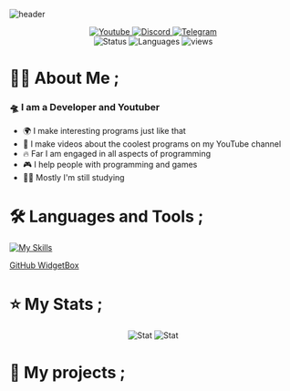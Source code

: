![header](https://capsule-render.vercel.app/api?type=Waving&color=0:FF0000,100:960000&height=300&section=header&text=Hi,%20i'm%20Fortcote&fontSize=50)
<div id="header" align="center">
  <div id="badges">
      <a href="https://www.youtube.com/c/Fortcote">
    <img src="https://img.shields.io/badge/YouTube-red?style=for-the-badge&logo=youtube&logoColor=white" alt="Youtube"/>
  </a>
  <a href="https://discord.gg/bjgpVAxgyE">
    <img src="https://img.shields.io/badge/Discord-purple?style=for-the-badge&logo=discord&logoColor=white" alt="Discord"/>
  </a>
  <a href="t.me/Fortcote">
    <img src="https://img.shields.io/badge/Telegram-blue?style=for-the-badge&logo=telegram&logoColor=white" alt="Telegram"/>
  </a>
  </div>
  <div align="center">
    <img src="https://r0i7rcp55pjf.runkit.sh" alt="Status"/>
    <img src="https://48s219njoes0.runkit.sh" alt="Languages"/>
    <img src="https://komarev.com/ghpvc/?username=YTFort&style=flat-square&color=red" alt="views"/>
  </div>
</div>

# 🧑‍💻 About Me ;
### 🛸 **I am a Developer and Youtuber**
- 🌍 I make interesting programs just like that
- 🎥 I make videos about the coolest programs on my YouTube channel
- 🔥 Far I am engaged in all aspects of programming
- 🎮 I help people with programming and games
- 🧑‍🎓 Mostly I'm still studying

# 🛠️ Languages and Tools ;
[![My Skills](https://skillicons.dev/icons?i=js,html,css,nodejs,python,swift,java,c,cs,rust,go,typescript,elixir,mysql,git,vscode,photoshop,premiere)](https://skillicons.dev)

[GitHub WidgetBox](https://github-widgetbox.vercel.app/api/profile?username=YTFort&data=followers,repositories,stars&theme=darkmode)

# ⭐ My Stats ;

<div align="center">
<img src="https://streak-stats.demolab.com?user=YTFort&theme=git-dark&border_radius=5&mode=weekly" alt="Stat"/>
<img src="https://github-readme-stats.vercel.app/api?username=YTFort&theme=shadow_red&show_icons=true" alt="Stat"/>
</div>

# 🧪 My projects ;
